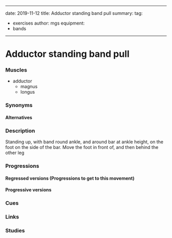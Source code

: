 
---
date: 2019-11-12
title: Adductor standing band pull
summary:
tag:
 - exercises
author: mgs
equipment:
-	bands
---
# Adductor standing band pull
### Muscles
  - adductor 
	  - magnus
	  - longus
### Synonyms
#### Alternatives
### Description
Standing up, with band round ankle, and around bar at ankle height, on the foot on the side of the bar. Move the foot in front of, and then behind the other leg
### Progressions
#### Regressed versions (Progressions to get to this movement)
#### Progressive versions
### Cues
### Links
### Studies

<!--stackedit_data:
eyJoaXN0b3J5IjpbMTM2Njk4NTU4OF19
-->